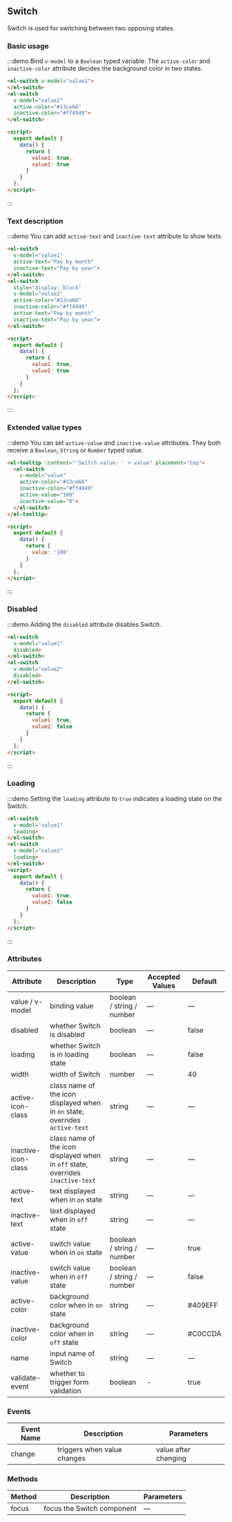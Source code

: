 ## Switch

Switch is used for switching between two opposing states.

### Basic usage
:::demo Bind `v-model` to a `Boolean` typed variable. The `active-color` and `inactive-color` attribute decides the background color in two states.

```html
<el-switch v-model="value1">
</el-switch>
<el-switch
  v-model="value2"
  active-color="#13ce66"
  inactive-color="#ff4949">
</el-switch>

<script>
  export default {
    data() {
      return {
        value1: true,
        value2: true
      }
    }
  };
</script>
```
:::

### Text description
:::demo You can add `active-text` and `inactive-text` attribute to show texts.

```html
<el-switch
  v-model="value1"
  active-text="Pay by month"
  inactive-text="Pay by year">
</el-switch>
<el-switch
  style="display: block"
  v-model="value2"
  active-color="#13ce66"
  inactive-color="#ff4949"
  active-text="Pay by month"
  inactive-text="Pay by year">
</el-switch>

<script>
  export default {
    data() {
      return {
        value1: true,
        value2: true
      }
    }
  };
</script>
```
:::

### Extended value types

:::demo You can set `active-value` and `inactive-value` attributes. They both receive a `Boolean`, `String` or `Number` typed value.

```html
<el-tooltip :content="'Switch value: ' + value" placement="top">
  <el-switch
    v-model="value"
    active-color="#13ce66"
    inactive-color="#ff4949"
    active-value="100"
    inactive-value="0">
  </el-switch>
</el-tooltip>

<script>
  export default {
    data() {
      return {
        value: '100'
      }
    }
  };
</script>
```

:::

### Disabled

:::demo Adding the `disabled` attribute disables Switch.

```html
<el-switch
  v-model="value1"
  disabled>
</el-switch>
<el-switch
  v-model="value2"
  disabled>
</el-switch>

<script>
  export default {
    data() {
      return {
        value1: true,
        value2: false
      }
    }
  };
</script>
```
:::

### Loading

:::demo Setting the `loading` attribute to `true` indicates a loading state on the Switch.

```html
<el-switch
  v-model="value1"
  loading>
</el-switch>
<el-switch
  v-model="value2"
  loading>
</el-switch>
<script>
  export default {
    data() {
      return {
        value1: true,
        value2: false
      }
    }
  };
</script>
```
:::

### Attributes

| Attribute      | Description          | Type      | Accepted Values       | Default |
|-----| ----| ----| ----|---- |
| value / v-model | binding value | boolean / string / number | — | — |
| disabled | whether Switch is disabled | boolean | — | false |
| loading  | whether Switch is in loading state | boolean | — | false |
| width | width of Switch | number | — | 40 |
| active-icon-class | class name of the icon displayed when in `on` state, overrides `active-text` | string | — | — |
| inactive-icon-class |class name of the icon displayed when in `off` state, overrides `inactive-text`| string | — | — |
| active-text | text displayed when in `on` state | string | — | — |
| inactive-text | text displayed when in `off` state | string | — | — |
| active-value  | switch value when in `on` state | boolean / string / number | — | true |
| inactive-value  | switch value when in `off` state | boolean / string / number | — | false |
| active-color | background color when in `on` state | string | — | #409EFF |
| inactive-color | background color when in `off` state | string | — | #C0CCDA |
| name           | input name of Switch | string | — | — |
| validate-event | whether to trigger form validation | boolean | - | true |

### Events

| Event Name | Description | Parameters |
| ---- | ----| ---- |
| change | triggers when value changes | value after changing |

### Methods
| Method | Description | Parameters |
| ------|--------|------- |
| focus | focus the Switch component | — |

